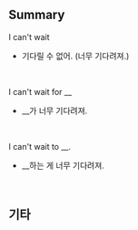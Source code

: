 ## Summary

I can't wait
- 기다릴 수 없어. (너무 기다려져.)

<br>

I can't wait for __
- __가 너무 기다려져.

<br>

I can't wait to __.
- __하는 게 너무 기다려져.

<br>

## 기타



